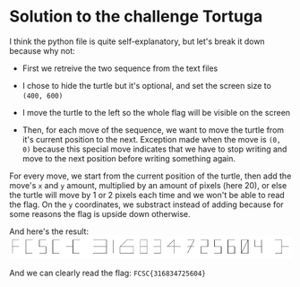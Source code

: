 # Solution to the challenge Tortuga

I think the python file is quite self-explanatory, but let's break it down because why not:

* First we retreive the two sequence from the text files

* I chose to hide the turtle but it's optional, and set the screen size to `(400, 600)`

* I move the turtle to the left so the whole flag will be visible on the screen

* Then, for each move of the sequence, we want to move the turtle from it's current position to the next. Exception made when the move is `(0, 0)` because this special move indicates that we have to stop writing and move to the next position before writing something again.

For every move, we start from the current position of the turtle, then add the move's `x` and `y` amount, multiplied by an amount of pixels (here 20), or else the turtle will move by 1 or 2 pixels each time and we won't be able to read the flag. On the `y` coordinates, we substract instead of adding because for some reasons the flag is upside down otherwise.

And here's the result:
![](readme_images/image-2.png)

And we can clearly read the flag: `FCSC{316834725604}`
